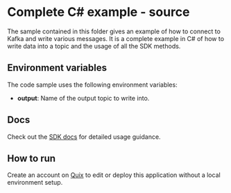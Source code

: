 # Complete C# example - source
The sample contained in this folder gives an example of how to connect to Kafka and write various messages.
It is a complete example in C# of how to write data into a topic and the usage of all the SDK methods.

## Environment variables

The code sample uses the following environment variables:

- **output**: Name of the output topic to write into.

## Docs
Check out the [SDK docs](https://quix.io/docs/sdk/introduction.html) for detailed usage guidance.

## How to run
Create an account on [Quix](https://portal.platform.quix.ai/self-sign-up?xlink=github) to edit or deploy this application without a local environment setup.
